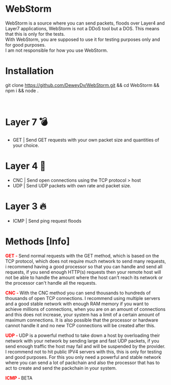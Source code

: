 # WebStorm
WebStorm is a source where you can send packets, floods over Layer4 and Layer7 applications, WebStorm is not a DDoS tool but a DOS. This means that this is only for the tests. 
<br>
With WebStorm, you are supposed to use it for testing purposes only and for good purposes.
<br>
I am not responsible for how you use WebStorm.

# Installation
git clone https://github.com/DeweyDv/WebStorm.git && cd WebStorm && npm i && node .

<br>

# Layer 7 💣
- GET | Send GET requests with your own packet size and quantities of your choice.

# Layer 4 🧨
- CNC | Send open connections using the TCP protocol > host
- UDP | Send UDP packets with own rate and packet size.

# Layer 3 🔥
- ICMP | Send ping request floods


# Methods [Info]
<b style="color: red;">GET - </b> Send normal requests with the GET method, which is based on the TCP protocol, which does not require much network to send many requests, i recommend having a good processor so that you can handle and send all requests, if you send enough HTTP(s) requests then your remote host will not be able to handle the amount where the host can't reach its network or the processor can't handle all the requests.

<b style="color: red;">CNC - </b> With the CNC method you can send thousands to hundreds of thousands of open TCP connections. I recommend using multiple servers and a good stable network with enough RAM memory if you want to achieve millions of connections, when you are on an amount of connections and this does not increase, your system has a limit of a certain amount of maximum connections. It is also possible that the processor or hardware cannot handle it and no new TCP connections will be created after this.

<b style="color: red;">UDP - </b> UDP is a powerful method to take down a host by overloading their network with your network by sending large and fast UDP packets, if you send enough traffic the host may fail and will be suspended by the provider. I recommend not to hit public IPV4 servers with this, this is only for testing and good purposes. For this you only need a powerful and stable network where you can send a lot of packchain and also the processor that has to act to create and send the packchain in your system.

<b style="color: red;">ICMP - </b> BETA




